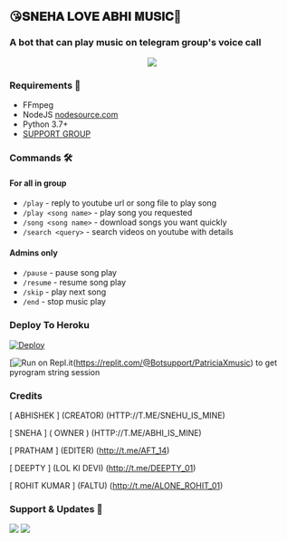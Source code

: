 <h2 align="centre">😘𝐒𝐍𝐄𝐇𝐀 𝐋𝐎𝐕𝐄 𝐀𝐁𝐇𝐈 𝐌𝐔𝐒𝐈𝐂🎵</h2>

### A bot that can play music on telegram group's voice call

<p align="center">
  <img src="https://telegra.ph/file/e2985056a4f04fa0cc649.jpg">
</p>

<h3>Requirements 📝</h3>

- FFmpeg
- NodeJS [nodesource.com](https://nodesource.com/)
- Python 3.7+
- [SUPPORT GROUP](https://t.me/ABHI_NETWORK)

### Commands 🛠
#### For all in group
- `/play` - reply to youtube url or song file to play song
- `/play <song name>` - play song you requested
- `/song <song name>` - download songs you want quickly
- `/search <query>` - search videos on youtube with details

#### Admins only
- `/pause` - pause song play
- `/resume` - resume song play
- `/skip` - play next song
- `/end` - stop music play

### Deploy To Heroku</h4>

[![Deploy](https://www.herokucdn.com/deploy/button.svg)](https://heroku.com/deploy?template=https://github.com/ABHINETWORK1/TEAM-ABHIMUSIC)

[![Run on Repl.it](https://repl.it/badge/github/STARKGANG/friday)(https://replit.com/@Botsupport/PatriciaXmusic) to get pyrogram string session

### Credits

[ ABHISHEK ] (CREATOR) (HTTP://T.ME/SNEHU_IS_MINE)

[ SNEHA ] ( OWNER ) (HTTP://T.ME/ABHI_IS_MINE)

[ PRATHAM ] (EDITER) (http://t.me/AFT_14)

[ DEEPTY ] (LOL KI DEVI) (http://t.me/DEEPTY_01)

[ ROHIT KUMAR ] (FALTU) (http://t.me/ALONE_ROHIT_01)

### Support & Updates 🎑
<a href="https://t.me/ABHI_NETWORK"><img src="https://img.shields.io/badge/Join-Group%20Support-blue.svg?style=for-the-badge&logo=Telegram"></a> <a href="https://t.me/ABHI_NETWORK1"><img src="https://img.shields.io/badge/Join-Updates%20Channel-blue.svg?style=for-the-badge&logo=Telegram"></a>

